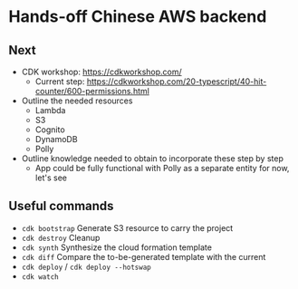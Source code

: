 # Hands-off Chinese AWS backend

## Next

* CDK workshop: https://cdkworkshop.com/
    * Current step: https://cdkworkshop.com/20-typescript/40-hit-counter/600-permissions.html
* Outline the needed resources
    * Lambda
    * S3
    * Cognito
    * DynamoDB
    * Polly
* Outline knowledge needed to obtain to incorporate these step by step
    * App could be fully functional with Polly as a separate entity for now, let's see

## Useful commands

* `cdk bootstrap` Generate S3 resource to carry the project
* `cdk destroy` Cleanup
* `cdk synth` Synthesize the cloud formation template
* `cdk diff` Compare the to-be-generated template with the current
* `cdk deploy` / `cdk deploy --hotswap`
* `cdk watch`

